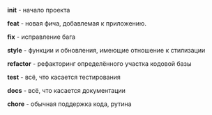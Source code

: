**init** - начало проекта

**feat** - новая фича, добавлемая к приложению.

**fix**  - исправление бага

**style** - функции и обновления, имеющие отношение к стилизации

**refactor**  - рефакторинг определённого участка кодовой базы

**test** - всё, что касается тестирования

**docs** - всё, что касается документации

**chore** - обычная поддержка кода, рутина
